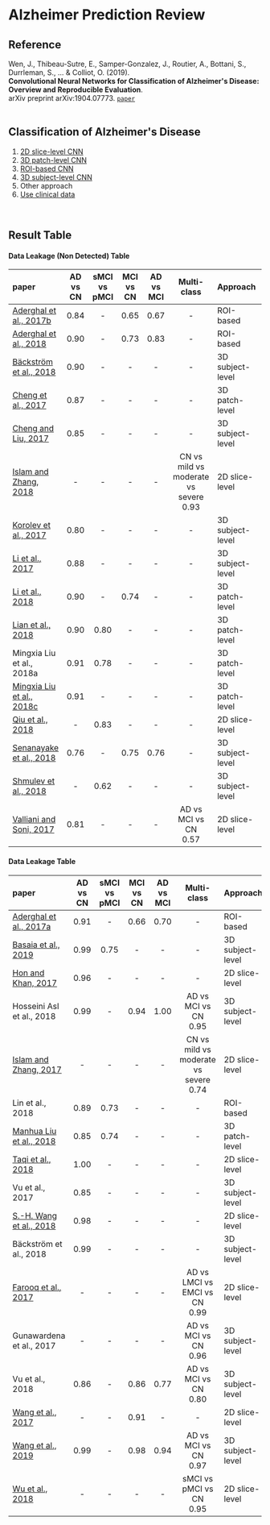 # Alzheimer Prediction Review

## Reference
Wen, J., Thibeau-Sutre, E., Samper-Gonzalez, J., Routier, A., Bottani, S., Durrleman, S., ... & Colliot, O. (2019).  
**Convolutional Neural Networks for Classification of Alzheimer's Disease: Overview and Reproducible Evaluation**.  
arXiv preprint arXiv:1904.07773. [`paper`](https://arxiv.org/abs/1904.07773)
<br/>
<br/>

## Classification of Alzheimer's Disease
1. [2D slice-level CNN](https://github.com/SSinyu/Alzheimer-Prediction-Review/blob/master/2D_slice_level_CNN.md)
2. [3D patch-level CNN](https://github.com/SSinyu/Alzheimer-Prediction-Review/blob/master/3D_patch_level_CNN.md)
3. [ROI-based CNN](https://github.com/SSinyu/Alzheimer-Prediction-Review/blob/master/ROI_based_CNN.md)
4. [3D subject-level CNN](https://github.com/SSinyu/Alzheimer-Prediction-Review/blob/master/3D_subject_level_CNN.md)
5. Other approach  
6. [Use clinical data](https://github.com/SSinyu/Alzheimer-Prediction-Review/blob/master/use_clinical_data.md)
<br/>  

## Result Table

#### Data Leakage (Non Detected) Table  

|paper|AD vs CN|sMCI vs pMCI|MCI vs CN|AD vs MCI|Multi-class|Approach|Data Leakage|
|:----|:----:|:---:|:----:|:----:|:---:|:----|:----|
|[Aderghal et al., 2017b](https://github.com/SSinyu/Alzheimer-Prediction-Review/blob/master/ROI_based_CNN.md#02-classification-of-smri-for-ad-diagnosis-with-convolutional-neuronal-networks-a-pilot-2d-%CF%B5-study-on-adni-2017)|0.84|-|0.65|0.67|-|ROI-based|Non detected|
|[Aderghal et al., 2018](https://github.com/SSinyu/Alzheimer-Prediction-Review/blob/master/ROI_based_CNN.md#03-classification-of-alzheimer-disease-on-imaging-modalities-with-deep-cnns-using-cross-modal-transfer-learning-2018)|0.90|-|0.73|0.83|-|ROI-based|Non detected|
|[Bäckström et al., 2018](https://github.com/SSinyu/Alzheimer-Prediction-Review/blob/master/3D_subject_level_CNN.md#05-an-efficient-3d-deep-convolutional-network-for-alzheimers-disease-diagnosis-using-mr-images-2018)|0.90|-|-|-|-|3D subject-level|Non detected|
|[Cheng et al., 2017](https://github.com/SSinyu/Alzheimer-Prediction-Review/blob/master/3D_patch_level_CNN.md#classification-of-mr-brain-images-by-combination-of-multi-cnns-for-ad-diagnosis-2017)|0.87|-|-|-|-|3D patch-level|Non detected|
|[Cheng and Liu, 2017](https://github.com/SSinyu/Alzheimer-Prediction-Review/blob/master/3D_subject_level_CNN.md#cnns-based-multi-modality-classification-for-ad-diagnosis-2017)|0.85|-|-|-|-|3D subject-level|Non detected|
|[Islam and Zhang, 2018](https://github.com/SSinyu/Alzheimer-Prediction-Review/blob/master/2D_slice_level_CNN.md#brain-mri-analysis-for-alzheimers-disease-diagnosis-using-an-ensemble-system-of-deep-convolutional-neural-networks-2018)|-|-|-|-|CN vs mild vs moderate vs severe<br/>0.93|2D slice-level|Non detected|
|[Korolev et al., 2017](https://github.com/SSinyu/Alzheimer-Prediction-Review/blob/master/3D_subject_level_CNN.md#residual-and-plain-convolutional-neural-networks-for-3d-brain-mri-classification-2017)|0.80|-|-|-|-|3D subject-level|Non detected|
|[Li et al., 2017](https://github.com/SSinyu/Alzheimer-Prediction-Review/blob/master/3D_subject_level_CNN.md#alzheimers-disease-classification-based-on-combination-of-multi-model-convolutional-network-2017)|0.88|-|-|-|-|3D subject-level|Non detected|
|[Li et al., 2018](https://github.com/SSinyu/Alzheimer-Prediction-Review/blob/master/3D_patch_level_CNN.md#alzheimers-disease-diagnosis-based-on-multiple-cluster-dense-convolutional-networks-2018)|0.90|-|0.74|-|-|3D patch-level|Non detected|
|[Lian et al., 2018](https://github.com/SSinyu/Alzheimer-Prediction-Review/blob/master/3D_patch_level_CNN.md#hierarchical-fully-convolutional-network-for-joint-atrophy-localization-and-alzheimers-disease-diagnosis-using-structural-mri-2018)|0.90|0.80|-|-|-|3D patch-level|Non detected|
|Mingxia Liu et al., 2018a|0.91|0.78|-|-|-|3D patch-level|Non detected|
|[Mingxia Liu et al., 2018c](https://github.com/SSinyu/Alzheimer-Prediction-Review/blob/master/3D_patch_level_CNN.md#anatomical-landmark-based-deep-feature-representation-for-mr-images-in-brain-disease-diagnosis-2018)|0.91|-|-|-|-|3D patch-level|Non detected|
|[Qiu et al., 2018](https://github.com/SSinyu/Alzheimer-Prediction-Review/blob/master/2D_slice_level_CNN.md#08-fusion-of-deep-learning-models-of-mri-scans-minimental-state-examination-and-logical-memory-test-enhances-diagnosis-of-mild-cognitive-impairment-2018)|-|0.83|-|-|-|2D slice-level|Non detected|
|[Senanayake et al., 2018](https://github.com/SSinyu/Alzheimer-Prediction-Review/blob/master/3D_subject_level_CNN.md#deep-fusion-pipeline-for-mild-cognitive-impairment-diagnosis-2018)|0.76|-|0.75|0.76|-|3D subject-level|Non detected|
|[Shmulev et al., 2018](https://github.com/SSinyu/Alzheimer-Prediction-Review/blob/master/3D_subject_level_CNN.md#predicting-conversion-of-mild-cognitive-impairments-to-alzheimers-disease-and-exploring-impact-of-neuroimaging-2018)|-|0.62|-|-|-|3D subject-level|Non detected|
|[Valliani and Soni, 2017](https://github.com/SSinyu/Alzheimer-Prediction-Review/blob/master/2D_slice_level_CNN.md#04-deep-residual-nets-for-improved-alzheimers-diagnosis-2017)|0.81|-|-|-|AD vs MCI vs CN<br/>0.57|2D slice-level|Non detected|

#### Data Leakage Table

|paper|AD vs CN|sMCI vs pMCI|MCI vs CN|AD vs MCI|Multi-class|Approach|Data Leakage|
|:----|:----:|:---:|:----:|:----:|:---:|:----|:----|
|[Aderghal et al., 2017a](https://github.com/SSinyu/Alzheimer-Prediction-Review/blob/master/ROI_based_CNN.md#01-fuseme-classification-of-smri-images-by-fusion-of-deep-cnns-in-2d-%CF%B5-projections-2017)|0.91|-|0.66|0.70|-|ROI-based|Unclear|
|[Basaia et al., 2019](https://github.com/SSinyu/Alzheimer-Prediction-Review/blob/master/3D_subject_level_CNN.md#automated-classification-of-alzheimers-disease-and-mild-cognitive-impairment-using-a-single-mri-and-deep-neural-networks-2019)|0.99|0.75|-|-|-|3D subject-level|Unclear|
|[Hon and Khan, 2017](https://github.com/SSinyu/Alzheimer-Prediction-Review/blob/master/2D_slice_level_CNN.md#03-towards-alzheimers-disease-classification-through-transfer-learning-2017)|0.96|-|-|-|-|2D slice-level|Unclear|
|Hosseini Asl et al., 2018|0.99|-|0.94|1.00|AD vs MCI vs CN<br/>0.95|3D subject-level|Unclear|
|[Islam and Zhang, 2017](https://github.com/SSinyu/Alzheimer-Prediction-Review/blob/master/2D_slice_level_CNN.md#05-a-novel-deep-learning-based-multi-class-classification-method-for-alzheimers-disease-detection-using-brain-mri-data-2017)|-|-|-|-|CN vs mild vs moderate vs severe<br/>0.74|2D slice-level|Unclear|
|Lin et al., 2018|0.89|0.73|-|-|-|ROI-based|Unclear|
|[Manhua Liu et al., 2018](https://github.com/SSinyu/Alzheimer-Prediction-Review/blob/master/3D_patch_level_CNN.md#multi-modality-cascaded-convolutional-neural-networks-for-alzheimers-disease-diagnosis-2018)|0.85|0.74|-|-|-|3D patch-level|Unclear|
|[Taqi et al., 2018](https://github.com/SSinyu/Alzheimer-Prediction-Review/blob/master/2D_slice_level_CNN.md#09-the-impact-of-multi-optimizers-and-data-augmentation-on-tensorflow-convolutional-neural-network-performance-2018)|1.00|-|-|-|-|2D slice-level|Unclear|
|Vu et al., 2017|0.85|-|-|-|-|3D subject-level|Unclear|
|[S.-H. Wang et al., 2018](https://github.com/SSinyu/Alzheimer-Prediction-Review/blob/master/2D_slice_level_CNN.md#10-classification-of-alzheimers-disease-based-on-eight-layer-convolutional-neural-network-with-leaky-rectified-linear-unit-and-max-pooling-2018)|0.98|-|-|-|-|2D slice-level|Unclear|
|Bäckström et al., 2018|0.99|-|-|-|-|3D subject-level|clear|
|[Farooq et al., 2017](https://github.com/SSinyu/Alzheimer-Prediction-Review/blob/master/2D_slice_level_CNN.md#01-a-deep-cnn-based-multi-class-classification-of-alzheimers-disease-using-mri-2017)|-|-|-|-|AD vs LMCI vs EMCI vs CN<br/>0.99|2D slice-level|clear|
|Gunawardena et al., 2017|-|-|-|-|AD vs MCI vs CN<br/>0.96|3D subject-level|clear|
|Vu et al., 2018|0.86|-|0.86|0.77|AD vs MCI vs CN<br/>0.80|3D subject-level|clear|
|[Wang et al., 2017](https://github.com/SSinyu/Alzheimer-Prediction-Review/blob/master/2D_slice_level_CNN.md#06-automatic-recognition-of-mild-cognitive-impairment-from-mri-images-using-expedited-convolutional-neural-networks-2017)|-|-|0.91|-|-|2D slice-level|clear|
|[Wang et al., 2019](https://github.com/SSinyu/Alzheimer-Prediction-Review/blob/master/3D_subject_level_CNN.md#ensemble-of-3d-densely-connected-convolutional-network-for-diagnosis-of-mild-cognitive-impairment-and-alzheimers-disease-2019)|0.99|-|0.98|0.94|AD vs MCI vs CN<br/>0.97|3D subject-level|clear|
|[Wu et al., 2018](https://github.com/SSinyu/Alzheimer-Prediction-Review/blob/master/2D_slice_level_CNN.md#11-discrimination-and-conversion-prediction-of-mild-cognitive-impairment-using-convolutional-neural-networks-2018)|-|-|-|-|sMCI vs pMCI vs CN<br/>0.95|2D slice-level|clear|

